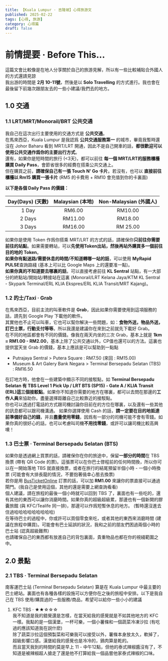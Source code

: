 ```yaml
---
title: 【Kuala Lumpur · 吉隆坡】心得旅游文
published: 2025-02-22
tags: [心得, 旅游]
category: 心得篇
draft: false
---
```


# 前情提要 · Before This...
這篇文會比較像是在地人分享關於自己的旅游見解，所以有一些比較補貼合外國人的方式還請見諒  
我出游的時間是 **__2月 10-11號__**，然後是以 **__Solo Travelling__** 的方式進行。我也會在最後留下前幾次跟朋友去的一些小建議/我們去的地方。  

## 1.0 交通
### 1.1 LRT/MRT/Monorail/BRT 公共交通
我自己在這次出行主要使用的交通方式是 **__公共交通__**。  
在馬來西亞，Kuala Lumpur 是我認爲 **__公共交通服務第一__** 的城市，畢竟我暫時還沒在 Johor Baharu 看到 MRT/LRT 開通，因此不是自己開車的話，**__都很歡迎可以使用公共交通作爲你的主要出行方式__**。  
還有，如果你是短時間的旅行 (<3天)，都可以前往 **__每一個 MRT/LRT的服務櫃檯購買 Daily Pass__**，會節省很多的經費在搭乘公共交通上。  
但在購買之前，**請確保自己有一張 Touch N' Go 卡片**。若沒有，也可以 **直接前往櫃檯以 Rm15 購買一張卡片** (RM5 的卡費用 + RM10 會充值到你的卡裏面)  
  
**以下是各個 Daily Pass 的價錢：**

| Day(Days) (天數) | Malaysian (本地) | Non-Malaysian (外國人)
| :--------: | :--------: | :--------: |
| 1 Day | RM6.00 | RM10.00 |
| 2 Days | RM11.00 | RM18.00 |
| 3 Days | RM16.00 | RM 25.00 |
  
如果你是使用 Token 作爲你搭乘 MRT/LRT 的方式的話，請確保你**只前往你需要前往的站點**。如果需要轉站，可以**先使用Token出站，然後再站外購買多一個前往目的地的 Token**。  
**如果你有點迷路/需要休息的時間/不知道轉哪一站的話**，可以使用 **MyRapid PULSE**查詢路綫 (基本上可以比 Google Maps 上的還要准一點)。  
**如果你真的不知道要去哪裏的話**，可以直接考慮前往 **KL Sentral** 站點，有一大部分的終點站/開始站/轉接站在這裏 (Monorail/LRT Kelana Jaya/KTM KL Sentral - Skypark Terminal/ERL KLIA Ekspres/ERL KLIA Transit/MRT Kajang)。  

### 1.2 的士/Taxi · Grab
在馬來西亞，目前主流的叫車軟件是 **Grab**，因此如果你需要使用到這項服務的話，請先到 Google Play 下載他的軟件。  
其實他也不止可以叫車，它也可以幫你解決一些問題，如：**食物外送，物品外送，訂巴士票，行動支付等等**。所以我還是建議你在來到之前就先下載好 Grab。  
在不同的地區都會有不同的價錢。像我在兩天内坐的三次 Grab，基本上就是 **1km = RM1.00 - RM2.00**，基本上除了公共交通以外，CP值也還可以的方法。這裏也提供當天坐 Grab 的價錢，基本上應該是可以幫助到一點點
- Putrajaya Sentral > Putera Square : RM7.50 (來回 : RM15.00)
- Museum & Art Galery Bank Negara > Terminal Bersepadu Selatan (TBS) : RM16.50     

在訂地方時，他會在一些建築中顯示不同的接駁點，如 **Terminal Bersepadu Selatan 有 TBS Level 1 Pick Up / LRT BTS (SP15) - Gate A / KLIA Transit (ERL)這三個接駁點**。如果你不知道你需要的地方在哪裏，都可以去問在那邊的**工作人員**來協助你。盡量選擇距離自己比較靠近的接駁點。  
你也可以透過打電話的方式跟司機討論你目前在的方位在哪裏，以及還有一些其他的訊息都可以跟司機溝通。
如果你選擇使用 Cash 的話，**請一定要在目的地抵達前準備好自己的錢**，并且**盡量使用零錢**，因爲有一部分的司機可能不會有零錢。如果你真的很好心的話，也可以考慮叫司機**不用找零錢**，或許可以讓司機比較高興噢！

### 1.3 巴士票 · Terminal Bersepadu Selatan (BTS)
如果你是透過網上買票的話，請確保你在你的旅途中，保留**一部分的時間**在 TBS 換票 (帶有 QR Code 的票)。這張票可以在你巴士啓程前的任何時間換，所以你可以在一開始落地 TBS 就直接換票，或者在旅行的結尾預留半個小時 - 一個小時換票 (可能會有大排長龍的情況，不要抱著僥幸心態去換票)  
若你是用 [BusTicketOnline](https://www.busonlineticket.com/) 訂票的話，可以加 **RM1.00** 來讓你的票直接可以通過閘門。(我自己是使用這個，其他的還是需要上網查詢看看)  
個人建議，請在旅程的最後一個小時就可以回到 TBS 了，裏面也有一些吃的，還有其他的東西可以讓你消磨時間。如果你真的超級超級累，那邊也有一個新開的膠囊旅館 (與 KFC/Tealife 同一排)，那邊可以作爲短暫休息的地方。 (暫時還沒進去住過哈哈哈哈哈哈哈哈哈)  
在等待巴士的過程中，你或許可以買個零食來吃，或者其他的東西來消磨時間 (建議在旅程中購買)。可能會有巴士延誤的狀況，我和之前的朋友們困過兩個小時的巴士站 (認真超級難熬)  
也請確保自己的東西都有放進自己的背包裏面，貴重物品也都在你的視綫範圍之中。  

## 2.0 景點
### 2.1 TBS · Terminal Bersepadu Selatan
南客運巴士站 (Terminal Bersepadu Selatan) 算是在 Kuala Lumpur 中最主要的巴士總站。裏面也有各種各樣的設施可以方便你在之後的旅程中安排。以下是我自己在 TBS 使用/購買過的一些服務/商品，希望可以給你一些小小的建議
1. KFC TBS · ★★☆☆☆  
我不知道是我的錯覺還是怎樣，在當天給我的感覺就是不如其他地方的 KFC 一樣。我點的是一個漢堡，一杯可樂，一個小薯條和一個蔬菜冷凍沙拉 (有吃過的應該知道我在説什麽)  
除了蔬菜沙拉這個預製菜和可樂我可以接受以外，薯條本身放太久，軟掉了，超級影響口感。漢堡給我的感覺也是冷冷的，鷄肉算是乾的。  
而且當天我到的時間約莫是早上 11 - 中午12點，但他的泰式辣椒醬沒有了，不知道是被辣椒超人搶走了還是他不打算給我一個品嘗他家泰式辣椒的口味。  
